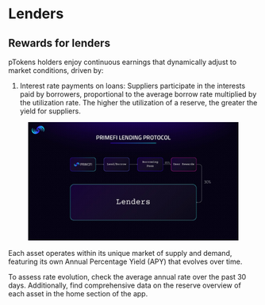 # Lenders

## Rewards for lenders

pTokens holders enjoy continuous earnings that dynamically adjust to market conditions, driven by:

1. Interest rate payments on loans: Suppliers participate in the interests paid by borrowers, proportional to the average borrow rate multiplied by the utilization rate. The higher the utilization of a reserve, the greater the yield for suppliers.

<figure><img src="../../.gitbook/assets/Copia de PF Whitepaper (3).jpg" alt="" width="563"><figcaption></figcaption></figure>

Each asset operates within its unique market of supply and demand, featuring its own Annual Percentage Yield (APY) that evolves over time.

To assess rate evolution, check the average annual rate over the past 30 days. Additionally, find comprehensive data on the reserve overview of each asset in the home section of the app.
